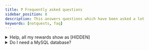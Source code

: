 ```yaml
---
title: ❓ Frequently asked questions
sidebar_position: 8
description: This answers questions which have been asked a lot
keywords: [notquests, faq]
---
```


<details><summary>Help, all my rewards show as [HIDDEN]</summary>
<p>

Rewards show as hidden by default unless you give them a displayname. So just use `/qa edit [questname] rewards edit [rewardid] displayname` and that'll be displayed instead of [HIDDEN].

This gives you the benefit that you can better specify what the reward is (for example, “Mysterious sword” instead of “NETHERITE_SWORD” if it would be done automatically by the plugin)

</p>
</details>

<details><summary>Do I need a MySQL database?</summary>
<p>

Nope! The standard SQLite database (will be created in your `plugins/NotQuests` folder) will work just fine. However, MySQL is faster and thus recommended. The database queries were also designed with MySQL in mind.

</p>
</details>
